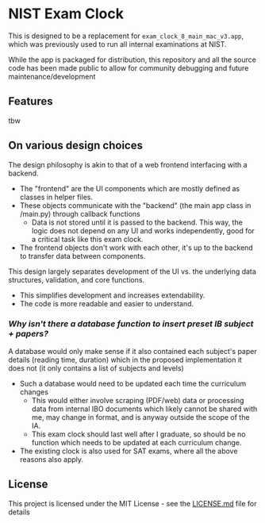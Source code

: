 # NIST Exam Clock

This is designed to be a replacement for `exam_clock_8_main_mac_v3.app`, which was previously used to run all internal examinations at NIST.

While the app is packaged for distribution, this repository and all the source code has
been made public to allow for community debugging and future maintenance/development

## Features
tbw

## On various design choices

The design philosophy is akin to that of a web frontend interfacing with a backend.
- The "frontend" are the UI components which are mostly defined as classes in helper files.
- These objects communicate with the "backend" (the main app class in /main.py) through callback functions
  - Data is not stored until it is passed to the backend. This way, the logic does not
    depend on any UI and works independently, good for a critical task like this exam
    clock.
- The frontend objects don't work with each other, it's up to the backend to transfer data between components.

This design largely separates development of the UI vs. the underlying data structures, validation, and core functions.
  - This simplifies development and increases extendability.
  - The code is more readable and easier to understand.

### *Why isn't there a database function to insert preset IB subject + papers?*

A database would only make sense if it also contained each subject's paper details (reading time, duration) which in the proposed implementation it does not (it only contains a list of subjects and levels)
- Such a database would need to be updated each time the curriculum changes
  - This would either involve scraping (PDF/web) data or processing data from internal IBO documents which likely cannot be shared with me, may change in format, and is anyway outside the scope of the IA.
  - This exam clock should last well after I graduate, so should be no function which needs to be updated at each curriculum change.
- The existing clock is also used for SAT exams, where all the above reasons also apply.

## License
This project is licensed under the MIT License - see the [LICENSE.md](LICENSE.md) file for details